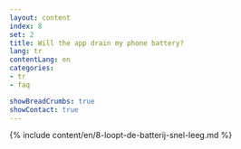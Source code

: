 ```yaml
---
layout: content
index: 8
set: 2
title: Will the app drain my phone battery?
lang: tr
contentLang: en
categories:
- tr
- faq

showBreadCrumbs: true
showContact: true
---
```

{% include content/en/8-loopt-de-batterij-snel-leeg.md %}
